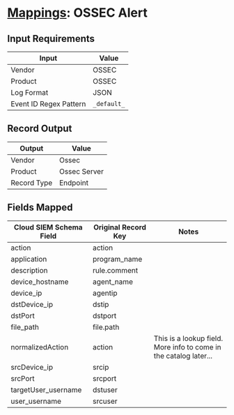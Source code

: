 # [Mappings](README.md): OSSEC Alert

## Input Requirements

|Input|Value|
|-----|-----|
|Vendor|OSSEC|
|Product|OSSEC|
|Log Format|JSON|
|Event ID Regex Pattern|`_default_`|

## Record Output

|Output|Value|
|------|-----|
|Vendor|Ossec|
|Product|Ossec Server|
|Record Type|Endpoint|

## Fields Mapped

|Cloud SIEM Schema Field|Original Record Key|Notes|
|-----------------------|-------------------|-----|
|action|action||
|application|program_name||
|description|rule.comment||
|device_hostname|agent_name||
|device_ip|agentip||
|dstDevice_ip|dstip||
|dstPort|dstport||
|file_path|file.path||
|normalizedAction|action|This is a lookup field. More info to come in the catalog later...|
|srcDevice_ip|srcip||
|srcPort|srcport||
|targetUser_username|dstuser||
|user_username|srcuser||

